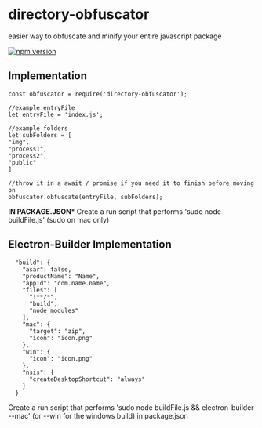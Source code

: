 # directory-obfuscator
easier way to obfuscate and minify your entire javascript package

[![npm version](https://badge.fury.io/js/directory-obfuscator.svg)](https://badge.fury.io/js/directory-obfuscator)

## Implementation
```
const obfuscator = require('directory-obfuscator');

//example entryFile
let entryFile = 'index.js';

//example folders
let subFolders = [
"img",
"process1",
"process2",
"public"
]

//throw it in a await / promise if you need it to finish before moving on
obfuscator.obfuscate(entryFile, subFolders);
```


**********IN PACKAGE.JSON***********
Create a run script that performs 'sudo node buildFile.js' (sudo on mac only)


## Electron-Builder Implementation

```
  "build": {
    "asar": false,
    "productName": "Name",
    "appId": "com.name.name",
    "files": [
      "!**/*",
      "build",
      "node_modules"
    ],
    "mac": {
      "target": "zip",
      "icon": "icon.png"
    },
    "win": {
      "icon": "icon.png"
    },
    "nsis": {
      "createDesktopShortcut": "always"
    }
  }
  ```
  
  Create a run script that performs 'sudo node buildFile.js && electron-builder --mac' (or --win for the windows build) in package.json
  
